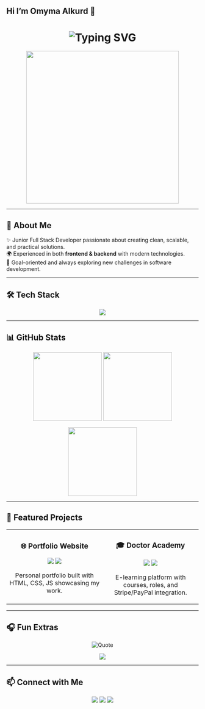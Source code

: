 ## Hi I’m Omyma Alkurd 👋

<!-- Typing Effect -->
<h1 align="center">
  <img src="https://readme-typing-svg.herokuapp.com?font=Fira+Code&size=26&pause=1000&color=F70057&center=true&vCenter=true&width=600&lines=Hi+%F0%9F%91%8B%2C+I'm+Omyma+AlKurd;Full+Stack+Developer;Passionate+Problem+Solver;Always+Learning+New+Things" alt="Typing SVG" />
</h1>

<!-- GIF Coding -->
<p align="center">
  <img src="https://media.giphy.com/media/ZVik7pBtu9dNS/giphy.gif" width="400"/>
</p>

---

## 🚀 About Me
✨ Junior Full Stack Developer passionate about creating clean, scalable, and practical solutions.  
🌍 Experienced in both **frontend & backend** with modern technologies.  
🎯 Goal-oriented and always exploring new challenges in software development.  

---

## 🛠️ Tech Stack
<p align="center">
  <img src="https://skillicons.dev/icons?i=js,ts,python,react,nextjs,nodejs,django,cs,dotnet,mysql,mongodb,oracle,wordpress,docker,git,github,vscode&perline=8" />
</p>

---

## 📊 GitHub Stats
<p align="center">
  <img src="https://github-readme-stats.vercel.app/api?username=omymakurd&show_icons=true&theme=tokyonight&hide_border=true" height="180"/>
  <img src="https://github-readme-streak-stats.herokuapp.com?user=omymakurd&theme=tokyonight&hide_border=true" height="180"/>
</p>

<p align="center">
  <img src="https://github-readme-stats.vercel.app/api/top-langs/?username=omymakurd&layout=compact&theme=tokyonight&hide_border=true" height="180"/>
</p>

---

## 🌟 Featured Projects
<table>
<tr>
<td width="50%">
<h3 align="center">🌐 Portfolio Website</h3>
<p align="center">
<a href="#"><img src="https://img.shields.io/badge/-Live%20Demo-brightgreen?style=for-the-badge&logo=google-chrome&logoColor=white"/></a>
<a href="#"><img src="https://img.shields.io/badge/-Source%20Code-blue?style=for-the-badge&logo=github&logoColor=white"/></a>
</p>
<p align="center">Personal portfolio built with HTML, CSS, JS showcasing my work.</p>
</td>

<td width="50%">
<h3 align="center">🎓 Doctor Academy</h3>
<p align="center">
<a href="#"><img src="https://img.shields.io/badge/-Live%20Demo-brightgreen?style=for-the-badge&logo=google-chrome&logoColor=white"/></a>
<a href="#"><img src="https://img.shields.io/badge/-Source%20Code-blue?style=for-the-badge&logo=github&logoColor=white"/></a>
</p>
<p align="center">E-learning platform with courses, roles, and Stripe/PayPal integration.</p>
</td>
</tr>
</table>

---

## 🎧 Fun Extras
<p align="center">
  <img src="https://quotes-github-readme.vercel.app/api?type=horizontal&theme=radical" alt="Quote"/>
</p>

<p align="center">
  <img src="https://spotify-github-profile.vercel.app/api/view?uid=31q3xkq2snbxtkhjz5nsimqjpd7u&cover_image=true&theme=novatorem&show_offline=false&background_color=121212&interchange=true" />
</p>

---

## 📫 Connect with Me
<p align="center">
  <a href="https://linkedin.com/in/YOUR_LINKEDIN" target="_blank"><img src="https://img.shields.io/badge/-LinkedIn-blue?style=for-the-badge&logo=linkedin"/></a>
  <a href="mailto:omyma_1994@hotmail.com"><img src="https://img.shields.io/badge/-Email-D14836?style=for-the-badge&logo=gmail&logoColor=white"/></a>
  <a href="https://github.com/omymakurd" target="_blank"><img src="https://img.shields.io/badge/-GitHub-black?style=for-the-badge&logo=github"/></a>
</p>
